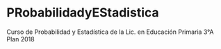 # PRobabilidadyEStadistica
Curso de Probabilidad y Estadística de la Lic. en Educación Primaria 3°A Plan 2018

